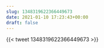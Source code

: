```yaml
---
slug: 1348319622366449673
date: 2021-01-10 17:23:43+00:00
draft: false
---
```


{{< tweet 1348319622366449673 >}}
